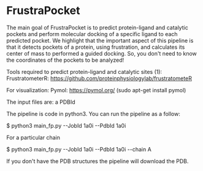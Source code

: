 # FrustraPocket

The main goal of FrustraPocket is to predict protein-ligand and catalytic pockets and perform molecular docking of a specific ligand to each predicted pocket.
We highlight that the important aspect of this pipeline is that it detects pockets of a protein, using frustration, and calculates its center of mass to performed a guided docking. So, you don't need to know the coordinates of the pockets to be analyzed!

Tools required to predict protein-ligand and catalytic sites (1):
FrustratometerR: https://github.com/proteinphysiologylab/frustratometeR 

For visualization:
Pymol: https://pymol.org/ (sudo apt-get install pymol)
	
	
The input files are: a PDBId 

The pipeline is code in python3. 
You can run the pipeline as a follow:

$ python3 main_fp.py --JobId 1a0i --PdbId 1a0i

For a particular chain

$ python3 main_fp.py --JobId 1a0i --PdbId 1a0i --chain A

If you don't have the PDB structures the pipeline will download the PDB.
